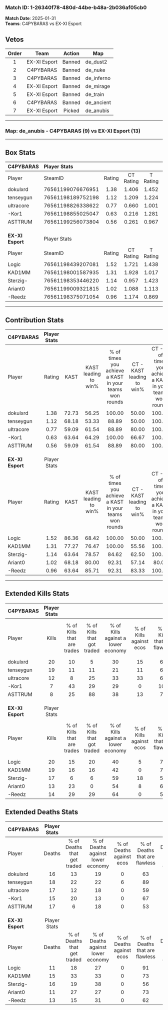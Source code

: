 ### Match ID: 1-26340f78-480d-44be-b48a-2b036af05cb0  
**Match Date**: 2025-01-31  
**Teams**: C4PYBARAS vs EX-XI Esport  

## Vetos  

| Order | Team | Action | Map |
| :---: | :--: | :----: | --- |
| 1 | EX-XI Esport | Banned | de_dust2 |
| 2 | C4PYBARAS | Banned | de_nuke |
| 3 | C4PYBARAS | Banned | de_inferno |
| 4 | EX-XI Esport | Banned | de_mirage |
| 5 | EX-XI Esport | Banned | de_train |
| 6 | C4PYBARAS | Banned | de_ancient |
| 7 | EX-XI Esport | Picked | de_anubis |

---  

### **Map**: de_anubis - C4PYBARAS (9) vs EX-XI Esport (13)  
---  

## Box Stats  

| **C4PYBARAS**    | Player Stats      |        |           |          |       |       |       |         |        |      |     |
| :- | :- | :-: | :-: | :-: | :-: | :-: | :-: | :-: | :-: | :-: | :-: |
| Player           | SteamID           | Rating | CT Rating | T Rating | KAST  |  ADR  | Kills | Assists | Deaths | K/D  | HS% |
| dokulxrd         | 76561199076676951 |  1.38  |   1.406   |  1.452   | 72.73 | 108.9 |  20   |    8    |   16   | 1.25 | 40  |
| tenseygun        | 76561198189752198 |  1.12  |   1.209   |  1.224   | 68.18 | 73.7  |  19   |    3    |   18   | 1.06 | 57  |
| uItracore        | 76561198826338622 |  0.77  |   0.660   |  1.001   | 59.09 | 65.3  |  12   |    1    |   17   | 0.71 | 58  |
| -Kor1            | 76561198855025047 |  0.63  |   0.216   |  1.281   | 63.64 | 50.8  |   7   |    6    |   15   | 0.47 | 42  |
| ASTTRUM          | 76561199256073804 |  0.56  |   0.261   |  0.967   | 59.09 | 45.0  |   8   |    4    |   17   | 0.47 | 50  |
|                  |                   |        |           |          |       |       |       |         |        |      |     |
|                  |                   |        |           |          |       |       |       |         |        |      |     |
|                  |                   |        |           |          |       |       |       |         |        |      |     |
| **EX-XI Esport** | Player Stats      |        |           |          |       |       |       |         |        |      |     |
| Player           | SteamID           | Rating | CT Rating | T Rating | KAST  |  ADR  | Kills | Assists | Deaths | K/D  | HS% |
| Logic            | 76561198439207081 |  1.52  |   1.721   |  1.438   | 86.36 | 88.0  |  20   |    5    |   11   | 1.82 | 50  |
| KAD1MM           | 76561198001587935 |  1.31  |   1.928   |  1.017   | 77.27 | 88.6  |  19   |    3    |   15   | 1.27 | 26  |
| Sterzig-         | 76561198353446220 |  1.14  |   0.957   |  1.423   | 63.64 | 94.0  |  17   |    7    |   16   | 1.06 | 70  |
| Ariant0          | 76561199009321815 |  1.02  |   1.088   |  1.113   | 68.18 | 61.5  |  13   |    5    |   11   | 1.18 | 46  |
| -Reedz           | 76561198375071054 |  0.96  |   1.174   |  0.869   | 63.64 | 59.1  |  14   |    2    |   13   | 1.08 | 28  |
---  

## Contribution Stats  

| **C4PYBARAS**    | Player Stats |       |                      |                                                        |                           |                                                             |                          |                                                            |
| :- | :-: | :-: | :-: | :-: | :-: | :-: | :-: | :-: |
| Player           |    Rating    | KAST  | KAST leading to win% | % of times you achieve a KAST in your teams won rounds | CT - KAST leading to win% | CT - % of times you achieve a KAST in your teams won rounds | T - KAST leading to win% | T - % of times you achieve a KAST in your teams won rounds |
| dokulxrd         |     1.38     | 72.73 |        56.25         |                         100.00                         |           50.00           |                           100.00                            |          62.50           |                           100.00                           |
| tenseygun        |     1.12     | 68.18 |        53.33         |                         88.89                          |           50.00           |                           100.00                            |          57.14           |                           80.00                            |
| uItracore        |     0.77     | 59.09 |        61.54         |                         88.89                          |           80.00           |                           100.00                            |          50.00           |                           80.00                            |
| -Kor1            |     0.63     | 63.64 |        64.29         |                         100.00                         |           66.67           |                           100.00                            |          62.50           |                           100.00                           |
| ASTTRUM          |     0.56     | 59.09 |        61.54         |                         88.89                          |           80.00           |                           100.00                            |          50.00           |                           80.00                            |
|                  |              |       |                      |                                                        |                           |                                                             |                          |                                                            |
|                  |              |       |                      |                                                        |                           |                                                             |                          |                                                            |
|                  |              |       |                      |                                                        |                           |                                                             |                          |                                                            |
| **EX-XI Esport** | Player Stats |       |                      |                                                        |                           |                                                             |                          |                                                            |
| Player           |    Rating    | KAST  | KAST leading to win% | % of times you achieve a KAST in your teams won rounds | CT - KAST leading to win% | CT - % of times you achieve a KAST in your teams won rounds | T - KAST leading to win% | T - % of times you achieve a KAST in your teams won rounds |
| Logic            |     1.52     | 86.36 |        68.42         |                         100.00                         |           50.00           |                           100.00                            |          88.89           |                           100.00                           |
| KAD1MM           |     1.31     | 77.27 |        76.47         |                         100.00                         |           55.56           |                           100.00                            |          100.00          |                           100.00                           |
| Sterzig-         |     1.14     | 63.64 |        78.57         |                         84.62                          |           62.50           |                           100.00                            |          100.00          |                           75.00                            |
| Ariant0          |     1.02     | 68.18 |        80.00         |                         92.31                          |           57.14           |                            80.00                            |          100.00          |                           100.00                           |
| -Reedz           |     0.96     | 63.64 |        85.71         |                         92.31                          |           83.33           |                           100.00                            |          87.50           |                           87.50                            |
---  

## Extended Kills Stats  

| **C4PYBARAS**    | Player Stats |                            |                            |                                    |                         |                              |                                 |                                       |                    |           |
| :- | :-: | :-: | :-: | :-: | :-: | :-: | :-: | :-: | :-: | :-: |
| Player           |    Kills     | % of Kills that are trades | % of Kills that got traded | % of Kills against a lower economy | % of Kills against ecos | % of Kills that are flawless | % of Kills that are close duels | % of Kills that are assisted by flash | Pistol Round Kills | AWP Kills |
| dokulxrd         |      20      |             10             |             5              |                 30                 |           15            |              60              |                5                |                   0                   |         3          |     0     |
| tenseygun        |      19      |             11             |             11             |                 21                 |           11            |              68              |               11                |                   0                   |         3          |     3     |
| uItracore        |      12      |             8              |             25             |                 33                 |           33            |              67              |                8                |                   0                   |         2          |     0     |
| -Kor1            |      7       |             43             |             29             |                 29                 |            0            |             100              |                0                |                  14                   |         2          |     0     |
| ASTTRUM          |      8       |             25             |             88             |                 38                 |           13            |              75              |               13                |                   0                   |         0          |     0     |
|                  |              |                            |                            |                                    |                         |                              |                                 |                                       |                    |           |
|                  |              |                            |                            |                                    |                         |                              |                                 |                                       |                    |           |
|                  |              |                            |                            |                                    |                         |                              |                                 |                                       |                    |           |
| **EX-XI Esport** | Player Stats |                            |                            |                                    |                         |                              |                                 |                                       |                    |           |
| Player           |    Kills     | % of Kills that are trades | % of Kills that got traded | % of Kills against a lower economy | % of Kills against ecos | % of Kills that are flawless | % of Kills that are close duels | % of Kills that are assisted by flash | Pistol Round Kills | AWP Kills |
| Logic            |      20      |             15             |             20             |                 40                 |            5            |              75              |                0                |                   0                   |         0          |     0     |
| KAD1MM           |      19      |             16             |             16             |                 42                 |            0            |              74              |               11                |                   0                   |         3          |     4     |
| Sterzig-         |      17      |             6              |             6              |                 59                 |           18            |              53              |               18                |                   0                   |         0          |     0     |
| Ariant0          |      13      |             23             |             0              |                 54                 |            8            |              69              |                8                |                   0                   |         0          |     0     |
| -Reedz           |      14      |             29             |             29             |                 64                 |            0            |              57              |                0                |                   0                   |         0          |     1     |
## Extended Deaths Stats  

| **C4PYBARAS**    | Player Stats |                             |                                   |                          |                               |                            |                           |               |
| :- | :-: | :-: | :-: | :-: | :-: | :-: | :-: | :-: |
| Player           |    Deaths    | % of Deaths that get traded | % of Deaths against lower economy | % of Deaths against ecos | % of Deaths that are flawless | % of Deaths that are close | % of Deaths while blinded | Deaths to AWP |
| dokulxrd         |      16      |             13              |                19                 |            0             |              63               |             13             |             0             |       2       |
| tenseygun        |      18      |             22              |                22                 |            6             |              89               |             0              |             0             |       1       |
| uItracore        |      17      |             12              |                18                 |            0             |              59               |             6              |             0             |       0       |
| -Kor1            |      15      |             20              |                13                 |            0             |              67               |             13             |             0             |       1       |
| ASTTRUM          |      17      |              6              |                18                 |            0             |              53               |             6              |             0             |       1       |
|                  |              |                             |                                   |                          |                               |                            |                           |               |
|                  |              |                             |                                   |                          |                               |                            |                           |               |
|                  |              |                             |                                   |                          |                               |                            |                           |               |
| **EX-XI Esport** | Player Stats |                             |                                   |                          |                               |                            |                           |               |
| Player           |    Deaths    | % of Deaths that get traded | % of Deaths against lower economy | % of Deaths against ecos | % of Deaths that are flawless | % of Deaths that are close | % of Deaths while blinded | Deaths to AWP |
| Logic            |      11      |             18              |                27                 |            0             |              91               |             0              |             0             |       0       |
| KAD1MM           |      15      |             33              |                33                 |            0             |              73               |             7              |             0             |       1       |
| Sterzig-         |      16      |             19              |                38                 |            0             |              56               |             19             |             6             |       2       |
| Ariant0          |      11      |             27              |                27                 |            0             |              73               |             0              |             0             |       0       |
| -Reedz           |      13      |             15              |                31                 |            0             |              62               |             8              |             0             |       0       |
